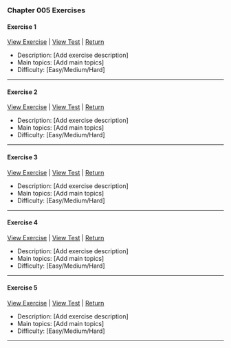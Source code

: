 ﻿### Chapter 005 Exercises

#### Exercise 1

[View Exercise](Chapter005Exercise1.java) | [View Test](../../../test/java/Chapter005/Chapter005Exercise1Test.java) | [Return](../../../../README.md)

- Description: [Add exercise description]
- Main topics: [Add main topics]
- Difficulty: [Easy/Medium/Hard]

---
#### Exercise 2

[View Exercise](Chapter005Exercise2.java) | [View Test](../../../test/java/Chapter005/Chapter005Exercise2Test.java) | [Return](../../../../README.md)

- Description: [Add exercise description]
- Main topics: [Add main topics]
- Difficulty: [Easy/Medium/Hard]

---
#### Exercise 3

[View Exercise](Chapter005Exercise3.java) | [View Test](../../../test/java/Chapter005/Chapter005Exercise3Test.java) | [Return](../../../../README.md)

- Description: [Add exercise description]
- Main topics: [Add main topics]
- Difficulty: [Easy/Medium/Hard]

---
#### Exercise 4

[View Exercise](Chapter005Exercise4.java) | [View Test](../../../test/java/Chapter005/Chapter005Exercise4Test.java) | [Return](../../../../README.md)

- Description: [Add exercise description]
- Main topics: [Add main topics]
- Difficulty: [Easy/Medium/Hard]

---
#### Exercise 5

[View Exercise](Chapter005Exercise5.java) | [View Test](../../../test/java/Chapter005/Chapter005Exercise5Test.java) | [Return](../../../../README.md)

- Description: [Add exercise description]
- Main topics: [Add main topics]
- Difficulty: [Easy/Medium/Hard]

---
